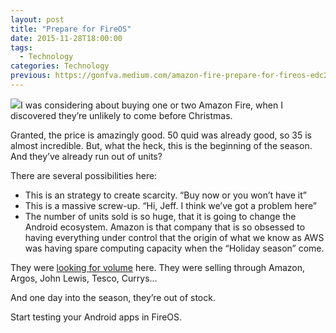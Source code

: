 ```yaml
---
layout: post
title: "Prepare for FireOS"
date: 2015-11-28T18:00:00
tags:
  - Technology
categories: Technology
previous: https://gonfva.medium.com/amazon-fire-prepare-for-fireos-edc2c94c961c
---
```


![](/img/1*7A0P9xUMD3AYrVupbkvJHw.png)I was considering about buying one or two Amazon Fire, when I discovered they’re unlikely to come before Christmas.

Granted, the price is amazingly good. 50 quid was already good, so 35 is almost incredible. But, what the heck, this is the beginning of the season. And they’ve already run out of units?

There are several possibilities here:

- This is an strategy to create scarcity. “Buy now or you won’t have it”
- This is a massive screw-up. “Hi, Jeff. I think we’ve got a problem here”
- The number of units sold is so huge, that it is going to change the Android ecosystem.
  Amazon is that company that is so obsessed to having everything under control that the origin of what we know as AWS was having spare computing capacity when the “Holiday season” come.

They were [looking for volume](http://www.forbes.com/sites/ryanmac/2015/09/17/amazon-refreshes-tablet-and-fire-tv-lines-ahead-of-holidays-unveils-new-50-device/) here. They were selling through Amazon, Argos, John Lewis, Tesco, Currys…

And one day into the season, they’re out of stock.

Start testing your Android apps in FireOS.

